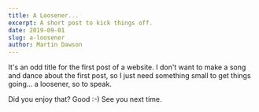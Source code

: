 ```yaml
---
title: A Loosener...
excerpt: A short post to kick things off.
date: 2019-09-01
slug: a-loosener
author: Martin Dawson
---
```


It's an odd title for the first post of a website. I don't want to make a song and dance about the first post, so I just need something small to get things going... a loosener, so to speak.

Did you enjoy that? Good :-) See you next time.
